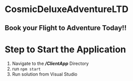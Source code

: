 # CosmicDeluxeAdventureLTD

## Book your Flight to Adventure Today!!

# Step to Start the Application
1. Navigate to the ***/ClientApp*** Directory
2. run `npm start`
3. Run solution from Visual Studio
